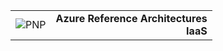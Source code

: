 |||
|---|---:|
|![PNP](./media/guidance-pnp-include/pnp-logo.png)|**Azure Reference Architectures<br/>IaaS**|